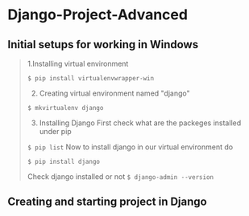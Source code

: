 # Django-Project-Advanced

## Initial setups for working in Windows
>

> 1.Installing virtual environment
> 
> ``` $ pip install virtualenvwrapper-win   ```
>
> 2. Creating virtual environment named "django"
>
> ``` $ mkvirtualenv django ```
>
>3. Installing Django
>  First check what are the packeges installed under pip
>
> ``` $ pip list ```
> Now to install django in our virtual environment do
>
>``` $ pip install django ```
>
>Check django installed or not
>``` $ django-admin --version ```

## Creating and starting project in Django
>
>
>
>
>
>
>
>
>
>
>
>
>
>
>
>
>
>
>
>
>